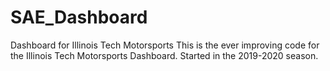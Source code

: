 # SAE_Dashboard
Dashboard for Illinois Tech Motorsports
This is the ever improving code for the Illinois Tech Motorsports Dashboard. 
Started in the 2019-2020 season.
